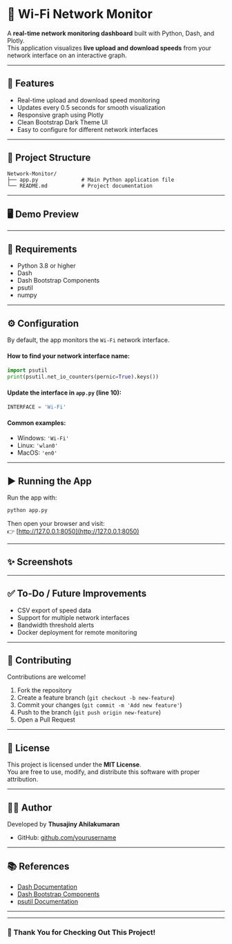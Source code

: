 # 📶 Wi-Fi Network Monitor

A **real-time network monitoring dashboard** built with Python, Dash, and Plotly.  
This application visualizes **live upload and download speeds** from your network interface on an interactive graph.

---

## 🚀 Features

- Real-time upload and download speed monitoring  
- Updates every 0.5 seconds for smooth visualization  
- Responsive graph using Plotly  
- Clean Bootstrap Dark Theme UI  
- Easy to configure for different network interfaces  

---

## 📂 Project Structure

```
Network-Monitor/
├── app.py              # Main Python application file
└── README.md           # Project documentation
```

---

## 🖥️ Demo Preview

> 
---

## 🔧 Requirements

- Python 3.8 or higher  
- Dash  
- Dash Bootstrap Components  
- psutil  
- numpy  

---



## ⚙️ Configuration

By default, the app monitors the `Wi-Fi` network interface.

#### How to find your network interface name:
```python
import psutil
print(psutil.net_io_counters(pernic=True).keys())
```

#### Update the interface in `app.py` (line 10):
```python
INTERFACE = 'Wi-Fi'
```

#### Common examples:
- Windows: `'Wi-Fi'`  
- Linux: `'wlan0'`  
- MacOS: `'en0'`

---

## ▶️ Running the App

Run the app with:
```bash
python app.py
```

Then open your browser and visit:  
👉 [http://127.0.0.1:8050](http://127.0.0.1:8050)

---

## ✨ Screenshots

> 
---

## ✅ To-Do / Future Improvements

- CSV export of speed data  
- Support for multiple network interfaces  
- Bandwidth threshold alerts  
- Docker deployment for remote monitoring  

---

## 🤝 Contributing

Contributions are welcome!  
1. Fork the repository  
2. Create a feature branch (`git checkout -b new-feature`)  
3. Commit your changes (`git commit -m 'Add new feature'`)  
4. Push to the branch (`git push origin new-feature`)  
5. Open a Pull Request  

---

## 📄 License

This project is licensed under the **MIT License**.  
You are free to use, modify, and distribute this software with proper attribution.

---

## 🙋‍♂️ Author

Developed by **Thusajiny Ahilakumaran**  
- GitHub: [github.com/yourusername](https://github.com/Athush30)  

---

## 📚 References

- [Dash Documentation](https://dash.plotly.com/)  
- [Dash Bootstrap Components](https://dash-bootstrap-components.opensource.faculty.ai/)  
- [psutil Documentation](https://psutil.readthedocs.io/en/latest/)

---



---

### 🎉 Thank You for Checking Out This Project!

